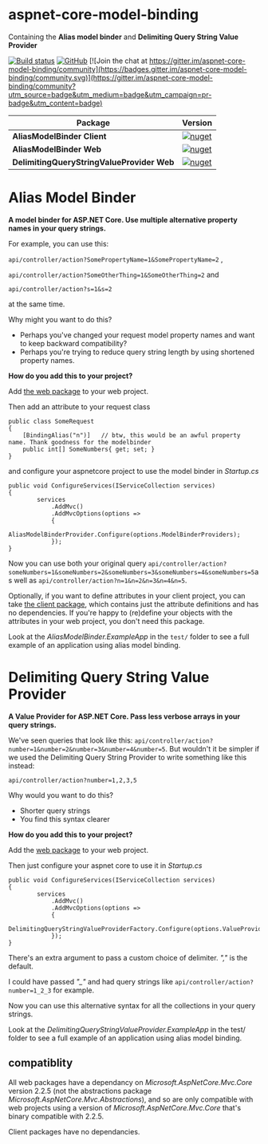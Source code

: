 # aspnet-core-model-binding

Containing the **Alias model binder** and **Delimiting Query String Value Provider**

[![Build status](https://ci.appveyor.com/api/projects/status/im76pxbt2kk793o0?svg=true)](https://ci.appveyor.com/project/NathanLBCooper/alias-model-binder)
[![GitHub](https://img.shields.io/github/license/NathanLBCooper/alias-model-binder.svg)](LICENSE)
[![Join the chat at https://gitter.im/aspnet-core-model-binding/community](https://badges.gitter.im/aspnet-core-model-binding/community.svg)](https://gitter.im/aspnet-core-model-binding/community?utm_source=badge&utm_medium=badge&utm_campaign=pr-badge&utm_content=badge)

| Package | Version |
| --- | --- |
| **AliasModelBinder Client** | [![nuget](https://img.shields.io/nuget/v/AliasModelBinder.Client.svg)](https://www.nuget.org/packages/AliasModelBinder.Client/) |
| **AliasModelBinder Web** | [![nuget](https://img.shields.io/nuget/v/AliasModelBinder.Web.svg)](https://www.nuget.org/packages/AliasModelBinder.Web/) |
| **DelimitingQueryStringValueProvider Web** | [![nuget](https://img.shields.io/nuget/v/DelimitingQueryStringValueProvider.Web.svg)](https://www.nuget.org/packages/DelimitingQueryStringValueProvider.Web/) |

# Alias Model Binder

**A model binder for ASP.NET Core. Use multiple alternative property names in your query strings.**

For example, you can use this:

`api/controller/action?SomePropertyName=1&SomePropertyName=2` ,

`api/controller/action?SomeOtherThing=1&SomeOtherThing=2` and

`api/controller/action?s=1&s=2`

at the same time.

Why might you want to do this?

- Perhaps you've changed your request model property names and want to keep backward compatibility? 
- Perhaps you're trying to reduce query string length by using shortened property names.

**How do you add this to your project?**

Add [the web package](https://www.nuget.org/packages/AliasModelBinder.Web/) to your web project.

Then add an attribute to your request class

    public class SomeRequest
	{
    	[BindingAlias("n")]   // btw, this would be an awful property name. Thank goodness for the modelbinder
   		public int[] SomeNumbers{ get; set; }
	}


and configure your aspnetcore project to use the model binder in *Startup.cs*

    public void ConfigureServices(IServiceCollection services)
    {
            services
                .AddMvc()
                .AddMvcOptions(options =>
                {
                    AliasModelBinderProvider.Configure(options.ModelBinderProviders);
                });
    }
    
    
Now you can use both your original query `api/controller/action?someNumbers=1&someNumbers=2&someNumbers=3&someNumbers=4&someNumbers=5`as well as `api/controller/action?n=1&n=2&n=3&n=4&n=5`.
    
Optionally, if you want to define attributes in your client project, you can take [the client package](https://www.nuget.org/packages/AliasModelBinder.Client/), which contains just the attribute definitions and has no dependencies. If you're happy to (re)define your objects with the attributes in your web project, you don't need this package.
    
Look at the *AliasModelBinder.ExampleApp* in the `test/` folder to see a full example of an application using alias model binding.


# Delimiting Query String Value Provider

**A Value Provider for ASP.NET Core. Pass less verbose arrays in your query strings.**

We've seen queries that look like this: `api/controller/action?number=1&number=2&number=3&number=4&number=5`. But wouldn't it be simpler if we used the Delimiting Query String Provider to write something like this instead:

	api/controller/action?number=1,2,3,5

Why would you want to do this?

- Shorter query strings
- You find this syntax clearer

**How do you add this to your project?**

Add the [web package](https://www.nuget.org/packages/DelimitingQueryStringValueProvider.Web/) to your web project.

Then just configure your aspnet core to use it in *Startup.cs*

    public void ConfigureServices(IServiceCollection services)
    {
            services
                .AddMvc()
                .AddMvcOptions(options =>
                {
                    DelimitingQueryStringValueProviderFactory.Configure(options.ValueProviderFactories);
                });
    }

There's an extra argument to pass a custom choice of delimiter. *","* is the default.

I could have passed *"_"* and had query strings like `api/controller/action?number=1_2_3` for example.

Now you can use this alternative syntax for all the collections in your query strings.

Look at the *DelimitingQueryStringValueProvider.ExampleApp* in the test/ folder to see a full example of an application using alias model binding.



## compatiblity

All web packages have a dependancy on *Microsoft.AspNetCore.Mvc.Core* version 2.2.5 (not the abstractions package *Microsoft.AspNetCore.Mvc.Abstractions*), and so are only compatible with web projects using a version of *Microsoft.AspNetCore.Mvc.Core* that's binary compatible with 2.2.5.

Client packages have no dependancies.
